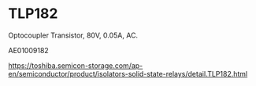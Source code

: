 # TLP182
Optocoupler Transistor, 80V, 0.05A, AC.

AE01009182

https://toshiba.semicon-storage.com/ap-en/semiconductor/product/isolators-solid-state-relays/detail.TLP182.html
